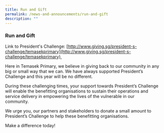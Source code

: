 ```yaml
---
title: Run and Gift
permalink: /news-and-announcements/run-and-gift
description: ""
---
```

### Run and Gift

Link to President's Challenge: [http://www.giving.sg/president-s-challenge/temasekprimary](http://www.giving.sg/president-s-challenge/temasekprimary)   

Here in Temasek Primary, we believe in giving back to our community in any big or small way that we can. We have always supported President’s Challenge and this year will be no different. 
  
During these challenging times, your support towards President’s Challenge will enable the benefitting organisations to sustain their operations and service delivery in empowering the lives of the vulnerable in our community.  

We urge you, our partners and stakeholders to donate a small amount to President’s Challenge to help these benefitting organisations. 

Make a difference today!